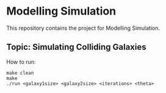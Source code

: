 # Modelling Simulation
This repository contains the project for Modelling Simulation.

## Topic: Simulating Colliding Galaxies
How to run:
```
make clean
make
./run <galaxy1size> <galaxy2size> <iterations> <theta>
```
